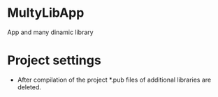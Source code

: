 # MultyLibApp
App and many dinamic library

# Project settings
- After compilation of the project *.pub files of additional libraries are deleted.